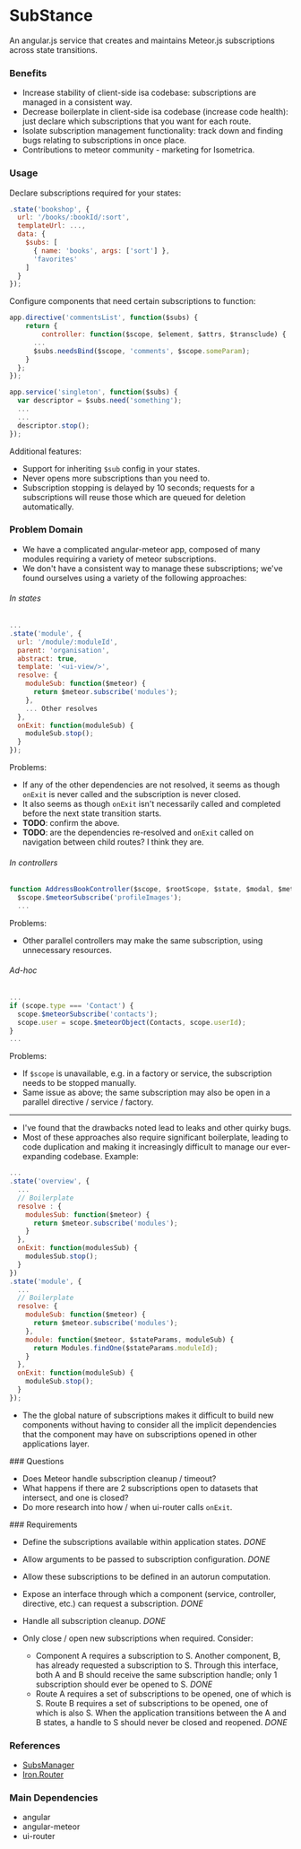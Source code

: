 # SubStance

An angular.js service that creates and maintains Meteor.js subscriptions across state transitions.

### Benefits

- Increase stability of client-side isa codebase: subscriptions are managed in a consistent way.
- Decrease boilerplate in client-side isa codebase (increase code health): just declare which subscriptions that you want for each route.
- Isolate subscription management functionality: track down and finding bugs relating to subscriptions in once place.
- Contributions to meteor community - marketing for Isometrica.

### Usage

Declare subscriptions required for your states:

```Javascript
.state('bookshop', {
  url: '/books/:bookId/:sort',
  templateUrl: ...,
  data: {
    $subs: [
      { name: 'books', args: ['sort'] },
      'favorites'
    ]
  }
});
```

Configure components that need certain subscriptions to function:

```Javascript
app.directive('commentsList', function($subs) {
	return {
		controller: function($scope, $element, $attrs, $transclude) {
      ...
      $subs.needsBind($scope, 'comments', $scope.someParam);
    }
  };
});

app.service('singleton', function($subs) {
  var descriptor = $subs.need('something');
  ...
  ...
  descriptor.stop();
});
```

Additional features:

- Support for inheriting `$sub` config in your states.
- Never opens more subscriptions than you need to.
- Subscription stopping is delayed by 10 seconds; requests for a subscriptions will reuse those which are queued for deletion automatically.

### Problem Domain

- We have a complicated angular-meteor app, composed of many modules requiring a variety of meteor subscriptions.
- We don't have a consistent way to manage these subscriptions; we've found ourselves using a variety of the following approaches:

###### In states

```Javascript
...
.state('module', {
  url: '/module/:moduleId',
  parent: 'organisation',
  abstract: true,
  template: '<ui-view/>',
  resolve: {
    moduleSub: function($meteor) {
      return $meteor.subscribe('modules');
    },
    ... Other resolves
  },
  onExit: function(moduleSub) {
    moduleSub.stop();
  }
});
```

Problems:

- If any of the other dependencies are not resolved, it seems as though `onExit` is never called and the subscription is never closed.
- It also seems as though `onExit` isn't necessarily called and completed before the next state transition starts.
- __TODO__: confirm the above.
- __TODO__: are the dependencies re-resolved and `onExit` called on navigation between child routes? I think they are.

###### In controllers

```Javascript
function AddressBookController($scope, $rootScope, $state, $modal, $meteor, organisation) {
  $scope.$meteorSubscribe('profileImages');
  ...
```

Problems:

- Other parallel controllers may make the same subscription, using unnecessary resources.

###### Ad-hoc

```Javascript
...
if (scope.type === 'Contact') {
  scope.$meteorSubscribe('contacts');
  scope.user = scope.$meteorObject(Contacts, scope.userId);
}
...
```
Problems:

  - If `$scope` is unavailable, e.g. in a factory or service, the subscription needs to be stopped manually.
  - Same issue as above; the same subscription may also be open in a parallel directive / service / factory.

----

- I've found that the drawbacks noted lead to leaks and other quirky bugs.
- Most of these approaches also require significant boilerplate, leading to code duplication and making it increasingly difficult to manage our ever-expanding codebase. Example:

```Javascript
...
.state('overview', {
  ...
  // Boilerplate
  resolve : {
    modulesSub: function($meteor) {
      return $meteor.subscribe('modules');
    }
  },
  onExit: function(modulesSub) {
    modulesSub.stop();
  }
})
.state('module', {
  ...
  // Boilerplate
  resolve: {
    moduleSub: function($meteor) {
      return $meteor.subscribe('modules');
    },
    module: function($meteor, $stateParams, moduleSub) {
      return Modules.findOne($stateParams.moduleId);
    }
  },
  onExit: function(moduleSub) {
    moduleSub.stop();
  }
});
```

- The the global nature of subscriptions makes it difficult to build new components without having to consider all the implicit dependencies that the component may have on subscriptions opened in other applications layer.

### Questions

- Does Meteor handle subscription cleanup / timeout?
- What happens if there are 2 subscriptions open to datasets that intersect, and one is closed?
- Do more research into how / when ui-router calls `onExit`.

### Requirements

- Define the subscriptions available within application states. _DONE_
- Allow arguments to be passed to subscription configuration. _DONE_
- Allow these subscriptions to be defined in an autorun computation.
- Expose an interface through which a component (service, controller, directive, etc.) can request a subscription. _DONE_
- Handle all subscription cleanup. _DONE_
- Only close / open new subscriptions when required. Consider:

  - Component A requires a subscription to S. Another component, B, has already requested a subscription to S. Through this interface, both A and B should receive the same subscription handle; only 1 subscription should ever be opened to S. _DONE_
  - Route A requires a set of subscriptions to be opened, one of which is S. Route B requires a set of subscriptions to be opened, one of which is also S. When the application transitions between the A and B states, a handle to S should never be closed and reopened. _DONE_

### References

- [SubsManager](https://github.com/kadirahq/subs-manager)
- [Iron.Router](https://github.com/iron-meteor/iron-router)

### Main Dependencies

- angular
- angular-meteor
- ui-router
